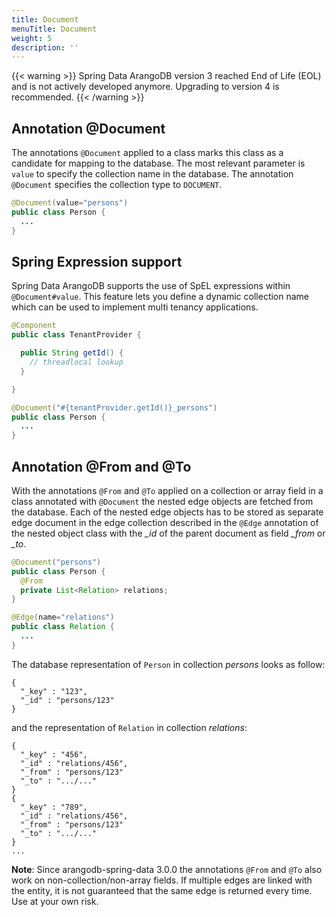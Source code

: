 ```yaml
---
title: Document
menuTitle: Document
weight: 5
description: ''
---
```

{{< warning >}}
Spring Data ArangoDB version 3 reached End of Life (EOL) and is not actively
developed anymore. Upgrading to version 4 is recommended.
{{< /warning >}}

## Annotation @Document

The annotations `@Document` applied to a class marks this class as a candidate
for mapping to the database. The most relevant parameter is `value` to specify
the collection name in the database. The annotation `@Document` specifies the
collection type to `DOCUMENT`.

```java
@Document(value="persons")
public class Person {
  ...
}
```

## Spring Expression support

Spring Data ArangoDB supports the use of SpEL expressions within
`@Document#value`. This feature lets you define a dynamic collection name which
can be used to implement multi tenancy applications.

```java
@Component
public class TenantProvider {

  public String getId() {
    // threadlocal lookup
  }

}
```

```java
@Document("#{tenantProvider.getId()}_persons")
public class Person {
  ...
}
```

## Annotation @From and @To

With the annotations `@From` and `@To` applied on a collection or array field in
a class annotated with `@Document` the nested edge objects are fetched from the
database. Each of the nested edge objects has to be stored as separate edge
document in the edge collection described in the `@Edge` annotation of the
nested object class with the _\_id_ of the parent document as field _\_from_
or _\_to_.

```java
@Document("persons")
public class Person {
  @From
  private List<Relation> relations;
}

@Edge(name="relations")
public class Relation {
  ...
}
```

The database representation of `Person` in collection _persons_ looks as follow:

```
{
  "_key" : "123",
  "_id" : "persons/123"
}
```

and the representation of `Relation` in collection _relations_:

```
{
  "_key" : "456",
  "_id" : "relations/456",
  "_from" : "persons/123"
  "_to" : ".../..."
}
{
  "_key" : "789",
  "_id" : "relations/456",
  "_from" : "persons/123"
  "_to" : ".../..."
}
...
```

**Note**: Since arangodb-spring-data 3.0.0 the annotations `@From` and `@To`
also work on non-collection/non-array fields. If multiple edges are linked with
the entity, it is not guaranteed that the same edge is returned every time.
Use at your own risk.
